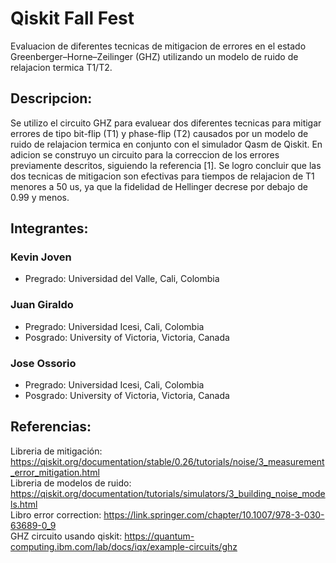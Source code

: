 # Qiskit Fall Fest 

Evaluacion de diferentes tecnicas de mitigacion de errores en el estado Greenberger–Horne–Zeilinger (GHZ) utilizando un modelo de ruido de relajacion termica T1/T2.

## Descripcion:

Se utilizo el circuito GHZ para evaluear dos diferentes tecnicas para mitigar errores de tipo bit-flip (T1) y phase-flip (T2) causados por un modelo de ruido de relajacion termica en conjunto con el simulador Qasm de Qiskit. En adicion se construyo un circuito para la correccion de los errores previamente descritos, siguiendo la referencia [1]. Se logro concluir que las dos tecnicas de mitigacion son efectivas para tiempos de relajacion de T1 menores a 50 us, ya que la fidelidad de Hellinger decrese por debajo de 0.99 y menos.

## Integrantes:

### Kevin Joven 
- Pregrado: Universidad del Valle, Cali, Colombia

### Juan Giraldo
- Pregrado: Universidad Icesi, Cali, Colombia
- Posgrado: University of Victoria, Victoria, Canada

### Jose Ossorio
- Pregrado: Universidad Icesi, Cali, Colombia
- Posgrado: University of Victoria, Victoria, Canada

## Referencias:
Libreria de mitigación: https://qiskit.org/documentation/stable/0.26/tutorials/noise/3_measurement_error_mitigation.html  
Libreria de modelos de ruido: https://qiskit.org/documentation/tutorials/simulators/3_building_noise_models.html  
Libro error correction: https://link.springer.com/chapter/10.1007/978-3-030-63689-0_9  
GHZ circuito usando qiskit: https://quantum-computing.ibm.com/lab/docs/iqx/example-circuits/ghz  
